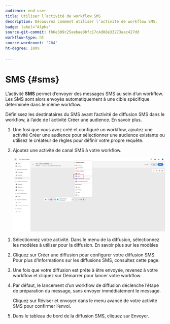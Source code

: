 ```yaml
---
audience: end-user
title: Utiliser l’activité de workflow SMS
description: Découvrez comment utiliser l’activité de workflow SMS.
badge: label="Alpha"
source-git-commit: fb6e389c25aebae8bfc17c4d88e33273aac427dd
workflow-type: ht
source-wordcount: '204'
ht-degree: 100%

---
```



# SMS {#sms}

L’activité **SMS** permet d’envoyer des messages SMS au sein d’un workflow. Les SMS sont alors envoyés automatiquement à une cible spécifique déterminée dans le même workflow.

Définissez les destinataires du SMS avant l’activité de diffusion SMS dans le workflow, à l’aide de l’activité Créer une audience. En savoir plus.

1. Une fosi que vous avez créé et configuré un workflow, ajoutez une activité Créer une audience pour sélectionner une audience existante ou utilisez le créateur de règles pour définir votre propre requête.

1. Ajoutez une activité de canal SMS à votre workflow.

   ![](../assets/activity-sms-1.png)
<!--
1. Select the Type of delivery:

    * Single delivery: Choose this option if you want the SMS to be sent only once. You have the flexibility to choose whether or not to include an outbound transition from this activity.

    * Recurring delivery: Choose this option if you want the SMS to be sent multiple times based on a defined frequency. The frequency can be configured using a Scheduler activity, allowing you to schedule the SMS to be sent at regular intervals.
-->

1. Sélectionnez votre activité. Dans le menu de la diffusion, sélectionnez les modèles à utiliser pour la diffusion. En savoir plus sur les modèles

1. Cliquez sur Créer une diffusion pour configurer votre diffusion SMS. Pour plus d’informations sur les diffusions SMS, consultez cette page.

1. Une fois que votre diffusion est prête à être envoyée, revenez à votre workflow et cliquez sur Démarrer pour lancer votre workflow.

1. Par défaut, le lancement d’un workflow de diffusion déclenche l’étape de préparation du message, sans envoyer immédiatement le message.

   Cliquez sur Réviser et envoyer dans le menu avancé de votre activité SMS pour confirmer l’envoi.

1. Dans le tableau de bord de la diffusion SMS, cliquez sur Envoyer.
